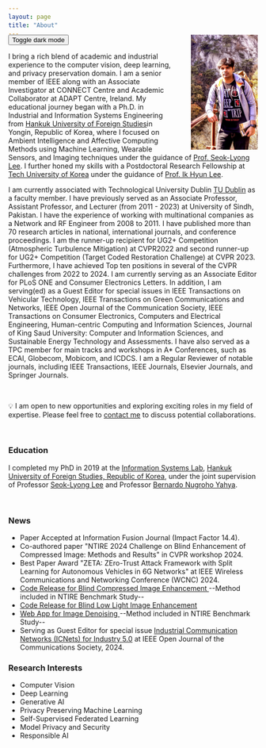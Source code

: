 ```yaml
---
layout: page
title: "About"
---
```

<style>
.dark-mode {
  background-color: black;
  color: white;
}
</style>
<div style="margin-top: -20px;">
<img src="/files/Thumbnail.png" alt="MUET2018" style="width: 26.7%; margin-left: 35px; float: right;">

</div>


<button onclick="myFunction()">Toggle dark mode</button>

<script>
function myFunction() {
   var element = document.body;
   element.classList.toggle("dark-mode");
}
</script>

I bring a rich blend of academic and industrial experience to the computer vision, deep learning, and privacy preservation domain. I am a senior member of IEEE along with an Associate Investigator at CONNECT Centre and Academic Collaborator at ADAPT Centre, Ireland. My educational journey began with a Ph.D. in Industrial and Information Systems Engineering from [Hankuk University of Foreign Studies](https://www.hufs.ac.kr/hufs/index.do#link)in Yongin, Republic of Korea, where I focused on Ambient Intelligence and Affective Computing Methods using Machine Learning, Wearable Sensors, and Imaging techniques under the guidance of [Prof. Seok-Lyong Lee](https://scholar.google.com/citations?user=OPcK7J0AAAAJ&hl=en&oi=ao). I further honed my skills with a Postdoctoral Research Fellowship at [Tech University of Korea](https://www.tukorea.ac.kr/en/index.do#none) under the guidance of [Prof. Ik Hyun Lee](https://scholar.google.com/citations?user=nxxe9zEAAAAJ&hl=en&oi=ao).

I am currently associated with Technological University Dublin [TU Dublin](https://www.tudublin.ie/) as a faculty member. I have previously served as an Associate Professor, Assistant Professor, and Lecturer (from 2011 - 2023) at University of Sindh, Pakistan. I have the experience of working with multinational companies as a Network and RF Engineer from 2008 to 2011. I have published more than 70 research articles in national, international journals, and conference proceedings. I am the runner-up recipient for UG2+ Competition (Atmospheric Turbulence Mitigation) at CVPR2022 and second runner-up for UG2+ Competition (Target Coded Restoration Challenge) at CVPR 2023. Furthermore, I have achieved Top ten positions in several of the CVPR challenges from 2022 to 2024. I am currently serving as an Associate Editor for PLoS ONE and Consumer Electronics Letters. In addition, I am serving(ed) as a Guest Editor for special issues in IEEE Transactions on Vehicular Technology, IEEE Transactions on Green Communications and Networks, IEEE Open Journal of the Communication Society, IEEE Transactions on Consumer Electronics, Computers and Electrical Engineering, Human-centric Computing and Information Sciences, Journal of King Saud University: Computer and Information Sciences, and Sustainable Energy Technology and Assessments. I have also served as a TPC member for main tracks and workshops in A* Conferences, such as ECAI, Globecom, Mobicom, and ICDCS. I am a Regular Reviewer of notable journals, including IEEE Transactions, IEEE Journals, Elsevier Journals, and Springer Journals.

<br>

&#x1F4A1; I am open to new opportunities and exploring exciting roles in my field of expertise. Please feel free to [contact me](mailtosunder.ali@ieee.org) to discuss potential collaborations.

<br>

### Education ###
I completed my PhD in 2019 at the [Information Systems Lab](https://www.researchgate.net/lab/Information-Systems-Lab-Seok-Lyong-Lee), <u>Hankuk University of Foreign Studies, Republic of Korea</u>, under the joint supervision of Professor [Seok-Lyong Lee](https://scholar.google.co.kr/citations?user=OPcK7J0AAAAJ&hl=ko) and Professor [Bernardo Nugroho Yahya](https://scholar.google.com/citations?user=I2UXgu0AAAAJ&hl=en).

<!-- I received my <u>M.E.</u> and <u>B.E.</u> degrees from Mehran University of Engineering and Technology, Pakistan in Communication Systems and Networking, and Telecommunication Engineering. My M.E. dissertation supervisor was Professor [Mukhtiar Ali Unar](https://www.linkedin.com/in/mukhtiar-ali-unar-2a8a2aa4/?originalSubdomain=pk). -->

<br>

### News ###

  * Paper Accepted at Information Fusion Journal (Impact Factor 14.4).
  * Co-authored paper "NTIRE 2024 Challenge on Blind Enhancement of Compressed Image: Methods and Results" in CVPR workshop 2024.
  * Best Paper Award "ZETA: ZEro-Trust Attack Framework with Split Learning for Autonomous Vehicles in 6G Networks" at IEEE Wireless Communications and Networking Conference (WCNC) 2024.
  * [ Code Release for Blind Compressed Image Enhancement ](https://github.com/sander-ali/JPEG_Compression_Enhancement_RDAB) --Method included in NTIRE Benchmark Study--
  * [ Code Release for Blind Low Light Image Enhancement ](https://github.com/sander-ali/Low_Light_Image_Enhancement_RDLE)
  * [ Web App for Image Denoising ](https://huggingface.co/spaces/sunder-ali/Image_Denoising_Demo) --Method included in NTIRE Benchmark Study--
  * Serving as Guest Editor for special issue [Industrial Communication Networks (ICNets) for Industry 5.0](https://www.comsoc.org/publications/journals/ieee-ojcoms/cfp/industrial-communication-networks-icnets-industry-50) at IEEE Open Journal of the Communications Society, 2024.

### Research Interests ###
  * Computer Vision
  * Deep Learning
  * Generative AI
  * Privacy Preserving Machine Learning
  * Self-Supervised Federated Learning
  * Model Privacy and Security
  * Responsible AI
